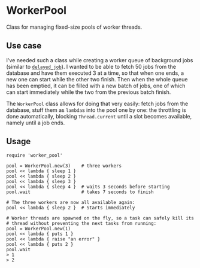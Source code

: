 # WorkerPool

Class for managing fixed-size pools of worker threads.

## Use case

I've needed such a class while creating a worker queue of background jobs (similar to [`delayed_job`](http://github.com/tobi/delayed_job)). I wanted to be able to fetch 50 jobs from the database and have them executed 3 at a time, so that when one ends, a new one can start while the other two finish. Then when the whole queue has been emptied, it can be filled with a new batch of jobs, one of which can start immediately while the two from the previous batch finish.

The `WorkerPool` class allows for doing that very easily: fetch jobs from the database, stuff them as `lambda`s into the pool one by one: the throttling is done automatically, blocking `Thread.current` until a slot becomes available, namely until a job ends.

## Usage

    require 'worker_pool'
    
    pool = WorkerPool.new(3)    # three workers
    pool << lambda { sleep 1 }
    pool << lambda { sleep 2 }
    pool << lambda { sleep 3 }
    pool << lambda { sleep 4 }  # waits 3 seconds before starting
    pool.wait                   # takes 7 seconds to finish
    
    # The three workers are now all available again:
    pool << lambda { sleep 2 }  # Starts immediately
    
    # Worker threads are spawned on the fly, so a task can safely kill its
    # thread without preventing the next tasks from running:
    pool = WorkerPool.new(1)
    pool << lambda { puts 1 }
    pool << lambda { raise "an error" }
    pool << lambda { puts 2 }
    pool.wait
    > 1
    > 2

